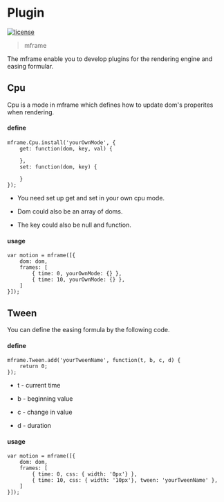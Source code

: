 <!-- 
---
date: 2020/3/6 10:00:00
---
-->
# Plugin

[![license](https://img.shields.io/github/license/momentum-design/momentum-ui.svg?color=blueviolet)](https://github.com/momentum-design/momentum-ui/blob/master/charts/LICENSE)

> mframe

The mframe enable you to develop plugins for the rendering engine and easing formular.

## Cpu

Cpu is a mode in mframe which defines how to update dom's properites when rendering. 

#### define

```
mframe.Cpu.install('yourOwnMode', {
    get: function(dom, key, val) {

    },
    set: function(dom, key) {

    }
});
```

+ You need set up get and set in your own cpu mode.

+ Dom could also be an array of doms.

+ The key could also be null and function.

#### usage

```
var motion = mframe([{
	dom: dom,
	frames: [
		{ time: 0, yourOwnMode: {} },
		{ time: 10, yourOwnMode: {} },
	]
}]);
```

## Tween

You can define the easing formula by the following code.

#### define

```
mframe.Tween.add('yourTweenName', function(t, b, c, d) {
    return 0;
});
```

+ t - current time

+ b - beginning value

+ c - change in value

+ d - duration

#### usage

```
var motion = mframe([{
	dom: dom,
	frames: [
		{ time: 0, css: { width: '0px'} },
		{ time: 10, css: { width: '10px'}, tween: 'yourTweenName' },
	]
}]);
```
